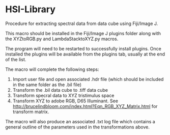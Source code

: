 # HSI-Library
Procedure for extracting spectral data from data cube using Fiji/Image J.

This macro should be installed in the Fiji/Image J plugins folder along with the XYZtoRGB.py and LambdaStacktoXYZ.py macros. 

The program will need to be restarted to successfully install plugins. Once installed the plugins will be available from 
the plugins tab, usually at the end of the list.

The macro will complete the following steps:
  1. Import user file and open associated .hdr file (which should be included in the same folder as the .bil file)
  2. Transform the .bil data cube to .tiff data cube
  3. Transform specral data to XYZ tristimulus space
  4. Transform XYZ to adobe RGB, D65 Illuminant. See http://brucelindbloom.com/index.html?Eqn_RGB_XYZ_Matrix.html 
     for transform matrix.

The macro will also produce an associated .txt log file which contains a general outline of the parameters used in 
the transformations above.
